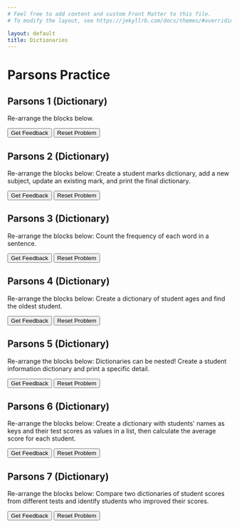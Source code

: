 ```yaml
---
# Feel free to add content and custom Front Matter to this file.
# To modify the layout, see https://jekyllrb.com/docs/themes/#overriding-theme-defaults

layout: default
title: Dictionaries
---
```

# Parsons Practice

## Parsons 1 (Dictionary)
Re-arrange the blocks below.

<div id="dict-1-sortableTrash" class="sortable-code"></div> 
<div id="dict-1-sortable" class="sortable-code"></div> 
<div style="clear:both;"></div> 
<p> 
    <input id="dict-1-feedbackLink" value="Get Feedback" type="button" /> 
    <input id="dict-1-newInstanceLink" value="Reset Problem" type="button" /> 
</p> 
<script type="text/javascript"> 
(function(){
  var initial = "australian_capitals = {\n" +
    "    &quot;New South Wales&quot;: &quot;Sydney&quot;,\n" +
    "    &quot;Victoria&quot;: &quot;Melbourne&quot;,\n" +
    "}\n" +
    "print(australian_capitals[&quot;Victoria&quot;])";
  var parsonsPuzzle = new ParsonsWidget({
    "sortableId": "dict-1-sortable",
    "max_wrong_lines": 10,
    "grader": ParsonsWidget._graders.LineBasedGrader,
    "exec_limit": 2500,
    "can_indent": true,
    "x_indent": 50,
    "lang": "en",
    "show_feedback": true
  });
  parsonsPuzzle.init(initial);
  parsonsPuzzle.shuffleLines();
  $("#dict-1-newInstanceLink").click(function(event){ 
      event.preventDefault(); 
      parsonsPuzzle.shuffleLines(); 
  }); 
  $("#dict-1-feedbackLink").click(function(event){ 
      event.preventDefault(); 
      parsonsPuzzle.getFeedback(); 
  }); 
})(); 
</script>


## Parsons 2 (Dictionary)
Re-arrange the blocks below: Create a student marks dictionary, add a new subject, update an existing mark, and print the final dictionary.

<div id="dict-2-sortableTrash" class="sortable-code"></div> 
<div id="dict-2-sortable" class="sortable-code"></div> 
<div style="clear:both;"></div> 
<p> 
    <input id="dict-2-feedbackLink" value="Get Feedback" type="button" /> 
    <input id="dict-2-newInstanceLink" value="Reset Problem" type="button" /> 
</p> 
<script type="text/javascript"> 
(function(){
  var initial = "student_marks = {&quot;Maths&quot;: 85, &quot;English&quot;: 75, &quot;Science&quot;: 90}\n" +
    "student_marks[&quot;History&quot;] = 82\n" +
    "student_marks[&quot;English&quot;] = 78\n" +
    "print(&quot;Final marks:&quot;, student_marks)";
  var parsonsPuzzle = new ParsonsWidget({
    "sortableId": "dict-2-sortable",
    "max_wrong_lines": 10,
    "grader": ParsonsWidget._graders.LineBasedGrader,
    "exec_limit": 2500,
    "can_indent": true,
    "x_indent": 50,
    "lang": "en",
    "show_feedback": true
  });
  parsonsPuzzle.init(initial);
  parsonsPuzzle.shuffleLines();
  $("#dict-2-newInstanceLink").click(function(event){ 
      event.preventDefault(); 
      parsonsPuzzle.shuffleLines(); 
  }); 
  $("#dict-2-feedbackLink").click(function(event){ 
      event.preventDefault(); 
      parsonsPuzzle.getFeedback(); 
  }); 
})(); 
</script>

## Parsons 3 (Dictionary)
Re-arrange the blocks below: Count the frequency of each word in a sentence.
<div id="dict-3-sortableTrash" class="sortable-code"></div> 
<div id="dict-3-sortable" class="sortable-code"></div> 
<div style="clear:both;"></div> 
<p> 
    <input id="dict-3-feedbackLink" value="Get Feedback" type="button" /> 
    <input id="dict-3-newInstanceLink" value="Reset Problem" type="button" /> 
</p> 
<script type="text/javascript"> 
(function(){
  var initial = "sentence = &quot;the quick brown fox jumps over the lazy dog&quot;\n" +
    "words = sentence.split()\n" +
    "word_count = {}\n" +
    "for word in words:\n" +
    "    if word in word_count:\n" +
    "        word_count[word] = word_count[word] + 1\n" +
    "    else:\n" +
    "        word_count[word] = 1\n" +
    "print(word_count)";
  var parsonsPuzzle = new ParsonsWidget({
    "sortableId": "dict-3-sortable",
    "max_wrong_lines": 10,
    "grader": ParsonsWidget._graders.LineBasedGrader,
    "exec_limit": 2500,
    "can_indent": true,
    "x_indent": 50,
    "lang": "en",
    "show_feedback": true
  });
  parsonsPuzzle.init(initial);
  parsonsPuzzle.shuffleLines();
  $("#dict-3-newInstanceLink").click(function(event){ 
      event.preventDefault(); 
      parsonsPuzzle.shuffleLines(); 
  }); 
  $("#dict-3-feedbackLink").click(function(event){ 
      event.preventDefault(); 
      parsonsPuzzle.getFeedback(); 
  }); 
})(); 
</script>

## Parsons 4 (Dictionary)
Re-arrange the blocks below: Create a dictionary of student ages and find the oldest student.
<div id="dict-4-sortableTrash" class="sortable-code"></div> 
<div id="dict-4-sortable" class="sortable-code"></div> 
<div style="clear:both;"></div> 
<p> 
    <input id="dict-4-feedbackLink" value="Get Feedback" type="button" /> 
    <input id="dict-4-newInstanceLink" value="Reset Problem" type="button" /> 
</p> 
<script type="text/javascript"> 
(function(){
  var initial = "student_ages = {&quot;Alice&quot;: 16, &quot;Bob&quot;: 17, &quot;Charlie&quot;: 15}\n" +
    "oldest_age = 0\n" +
    "for age in student_ages.values():\n" +
    "    if age &gt; oldest_age:\n" +
    "        oldest_age = age\n" +
    "print(&quot;The oldest student is&quot;, oldest_age, &quot;years old&quot;)";
  var parsonsPuzzle = new ParsonsWidget({
    "sortableId": "dict-4-sortable",
    "max_wrong_lines": 10,
    "grader": ParsonsWidget._graders.LineBasedGrader,
    "exec_limit": 2500,
    "can_indent": true,
    "x_indent": 50,
    "lang": "en",
    "show_feedback": true
  });
  parsonsPuzzle.init(initial);
  parsonsPuzzle.shuffleLines();
  $("#dict-4-newInstanceLink").click(function(event){ 
      event.preventDefault(); 
      parsonsPuzzle.shuffleLines(); 
  }); 
  $("#dict-4-feedbackLink").click(function(event){ 
      event.preventDefault(); 
      parsonsPuzzle.getFeedback(); 
  }); 
})(); 
</script>

## Parsons 5 (Dictionary)
Re-arrange the blocks below: Dictionaries can be nested! Create a student information dictionary and print a specific detail.

<div id="dict-5-sortableTrash" class="sortable-code"></div> 
<div id="dict-5-sortable" class="sortable-code"></div> 
<div style="clear:both;"></div> 
<p> 
    <input id="dict-5-feedbackLink" value="Get Feedback" type="button" /> 
    <input id="dict-5-newInstanceLink" value="Reset Problem" type="button" /> 
</p> 
<script type="text/javascript"> 
(function(){
  var initial = "student = {\n" +
    "    &quot;name&quot;: &quot;Alice&quot;,\n" +
    "    &quot;details&quot;: {\n" +
    "        &quot;age&quot;: 16,\n" +
    "        &quot;grade&quot;: 11\n" +
    "    }\n" +
    "}\n" +
    "student_grade = student[&quot;details&quot;][&quot;grade&quot;]\n" +
    "print(&quot;Alice is in grade:&quot;, student_grade)";
  var parsonsPuzzle = new ParsonsWidget({
    "sortableId": "dict-5-sortable",
    "max_wrong_lines": 10,
    "grader": ParsonsWidget._graders.LineBasedGrader,
    "exec_limit": 2500,
    "can_indent": true,
    "x_indent": 50,
    "lang": "en",
    "show_feedback": true
  });
  parsonsPuzzle.init(initial);
  parsonsPuzzle.shuffleLines();
  $("#dict-5-newInstanceLink").click(function(event){ 
      event.preventDefault(); 
      parsonsPuzzle.shuffleLines(); 
  }); 
  $("#dict-5-feedbackLink").click(function(event){ 
      event.preventDefault(); 
      parsonsPuzzle.getFeedback(); 
  }); 
})(); 
</script>

## Parsons 6 (Dictionary)
Re-arrange the blocks below:  Create a dictionary with students' names as keys and their test scores as values in a list, then calculate the average score for each student.

<div id="dict-6-sortableTrash" class="sortable-code"></div> 
<div id="dict-6-sortable" class="sortable-code"></div> 
<div style="clear:both;"></div> 
<p> 
    <input id="dict-6-feedbackLink" value="Get Feedback" type="button" /> 
    <input id="dict-6-newInstanceLink" value="Reset Problem" type="button" /> 
</p> 
<script type="text/javascript"> 
(function(){
  var initial = "students = {&quot;Alice&quot;: [85, 90, 78], &quot;Bob&quot;: [76, 88, 92], &quot;Charlie&quot;: [91, 84, 89]}\n" +
    "for student in students:\n" +
    "    scores = students[student]\n" +
    "    average = sum(scores) / len(scores)\n" +
    "    print(student + &quot;&#039;s average score:&quot;, average)";
  var parsonsPuzzle = new ParsonsWidget({
    "sortableId": "dict-6-sortable",
    "max_wrong_lines": 10,
    "grader": ParsonsWidget._graders.LineBasedGrader,
    "exec_limit": 2500,
    "can_indent": true,
    "x_indent": 50,
    "lang": "en",
    "show_feedback": true
  });
  parsonsPuzzle.init(initial);
  parsonsPuzzle.shuffleLines();
  $("#dict-6-newInstanceLink").click(function(event){ 
      event.preventDefault(); 
      parsonsPuzzle.shuffleLines(); 
  }); 
  $("#dict-6-feedbackLink").click(function(event){ 
      event.preventDefault(); 
      parsonsPuzzle.getFeedback(); 
  }); 
})(); 
</script>

## Parsons 7 (Dictionary)
Re-arrange the blocks below: Compare two dictionaries of student scores from different tests and identify students who improved their scores.
<div id="dict-7-sortableTrash" class="sortable-code"></div> 
<div id="dict-7-sortable" class="sortable-code"></div> 
<div style="clear:both;"></div> 
<p> 
    <input id="dict-7-feedbackLink" value="Get Feedback" type="button" /> 
    <input id="dict-7-newInstanceLink" value="Reset Problem" type="button" /> 
</p> 
<script type="text/javascript"> 
(function(){
  var initial = "test1_scores = {&quot;Alice&quot;: 85, &quot;Bob&quot;: 76, &quot;Charlie&quot;: 90, &quot;David&quot;: 82}\n" +
    "test2_scores = {&quot;Alice&quot;: 88, &quot;Bob&quot;: 72, &quot;Charlie&quot;: 95, &quot;David&quot;: 85}\n" +
    "improved_students = []\n" +
    "for student in test1_scores:\n" +
    "    if student in test2_scores:\n" +
    "        if test2_scores[student] &gt; test1_scores[student]:\n" +
    "            improved_students.append(student)\n" +
    "print(&quot;Students who improved:&quot;, improved_students)\n" +
    "print(&quot;Number of students who improved:&quot;, len(improved_students))";
  var parsonsPuzzle = new ParsonsWidget({
    "sortableId": "dict-7-sortable",
    "max_wrong_lines": 10,
    "grader": ParsonsWidget._graders.LineBasedGrader,
    "exec_limit": 2500,
    "can_indent": true,
    "x_indent": 50,
    "lang": "en",
    "show_feedback": true
  });
  parsonsPuzzle.init(initial);
  parsonsPuzzle.shuffleLines();
  $("#dict-7-newInstanceLink").click(function(event){ 
      event.preventDefault(); 
      parsonsPuzzle.shuffleLines(); 
  }); 
  $("#dict-7-feedbackLink").click(function(event){ 
      event.preventDefault(); 
      parsonsPuzzle.getFeedback(); 
  }); 
})(); 
</script>
